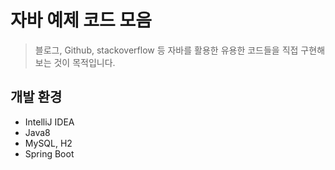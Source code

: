 # 자바 예제 코드 모음
>블로그, Github, stackoverflow 등 자바를 활용한 유용한 코드들을 직접 구현해보는 것이 목적입니다.

## 개발 환경
- IntelliJ IDEA
- Java8
- MySQL, H2
- Spring Boot